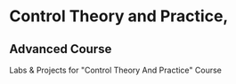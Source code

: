Control Theory and Practice,
=======================
Advanced Course
-----------------------

Labs &amp; Projects for "Control Theory And Practice" Course
